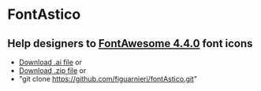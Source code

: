 # FontAstico

## Help designers to [FontAwesome 4.4.0](http://fontawesome.io/) font icons

- [Download .ai file](https://github.com/figuarnieri/fontAstico/raw/master/index.ai) or
- [Download .zip file](https://github.com/figuarnieri/fontAstico/archive/master.zip) or
- "git clone https://github.com/figuarnieri/fontAstico.git"